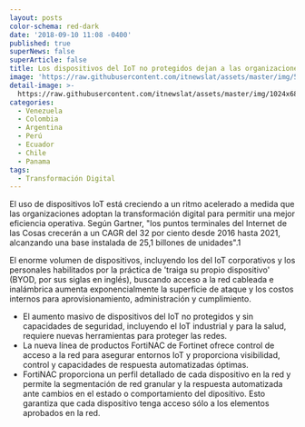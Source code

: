 ```yaml
---
layout: posts
color-schema: red-dark
date: '2018-09-10 11:08 -0400'
published: true
superNews: false
superArticle: false
title: Los dispositivos del IoT no protegidos dejan a las organizaciones vulnerables
image: 'https://raw.githubusercontent.com/itnewslat/assets/master/img/540x320/iotp.jpg'
detail-image: >-
  https://raw.githubusercontent.com/itnewslat/assets/master/img/1024x680/iotg.jpg
categories:
  - Venezuela
  - Colombia
  - Argentina
  - Perú
  - Ecuador
  - Chile
  - Panama
tags:
  - Transformación Digital
---
```

El uso de dispositivos IoT está creciendo a un ritmo acelerado a medida que las organizaciones adoptan la transformación digital para permitir una mejor eficiencia operativa. Según Gartner, "los puntos terminales del Internet de las Cosas crecerán a un CAGR del 32 por ciento desde 2016 hasta 2021, alcanzando una base instalada de 25,1 billones de unidades".1 

El enorme volumen de dispositivos, incluyendo los del IoT corporativos y los personales habilitados por la práctica de 'traiga su propio dispositivo' (BYOD, por sus siglas en inglés), buscando acceso a la red cableada e inalámbrica aumenta exponencialmente la superficie de ataque y los costos internos para aprovisionamiento, administración y cumplimiento. 

- El aumento masivo de dispositivos del IoT no protegidos y sin capacidades de seguridad, incluyendo el IoT industrial y para la salud, requiere nuevas herramientas para proteger las redes.
- La nueva línea de productos FortiNAC de Fortinet ofrece control de acceso a la red para asegurar entornos IoT y proporciona visibilidad, control y capacidades de respuesta automatizadas óptimas.
- FortiNAC proporciona un perfil detallado de cada dispositivo en la red y permite la segmentación de red granular y la respuesta automatizada ante cambios en el estado o comportamiento del dipositivo. Esto garantiza que cada dispositivo tenga acceso sólo a los elementos aprobados en la red.
